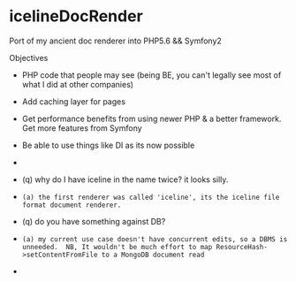 # icelineDocRender
Port of my ancient doc renderer into PHP5.6 &amp;&amp; Symfony2  

Objectives
* PHP code that people may see (being BE, you can't legally see most of what I did at other companies) 
* Add caching layer for pages
* Get performance benefits from using newer PHP & a better framework.  Get more features from Symfony 
* Be able to use things like DI as its now possible 
* 

* (q) why do I have iceline in the name twice? it looks silly.
*     (a) the first renderer was called 'iceline', its the iceline file format document renderer.
* (q) do you have something against DB?
*     (a) my current use case doesn't have concurrent edits, so a DBMS is unneeded.  NB, It wouldn't be much effort to map ResourceHash->setContentFromFile to a MongoDB document read 
*     
